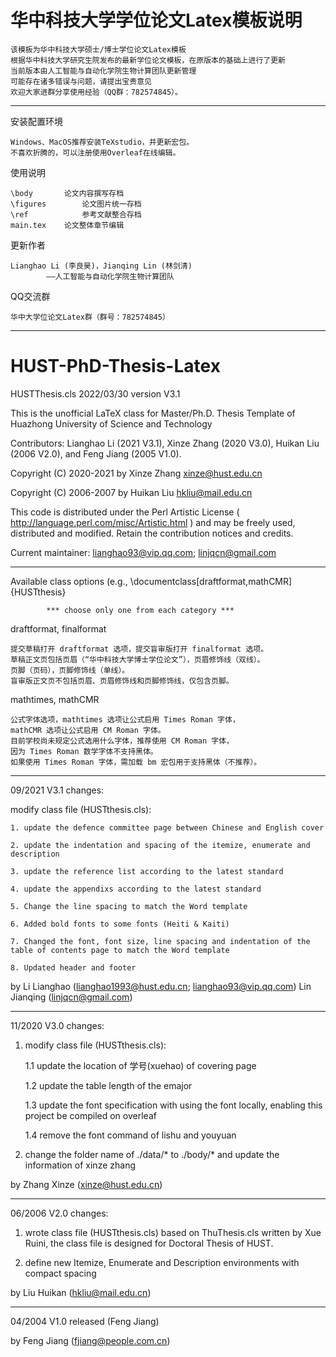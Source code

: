 # 华中科技大学学位论文Latex模板说明

    该模板为华中科技大学硕士/博士学位论文Latex模板
    根据华中科技大学研究生院发布的最新学位论文模板，在原版本的基础上进行了更新
    当前版本由人工智能与自动化学院生物计算团队更新管理
    可能存在诸多错误与问题，请提出宝贵意见
    欢迎大家进群分享使用经验（QQ群：782574845）。
    
**********************************************************************
安装配置环境

    Windows、MacOS推荐安装TeXstudio，并更新宏包。
    不喜欢折腾的，可以注册使用Overleaf在线编辑。

使用说明

    \body     	论文内容撰写存档
    \figures    	论文图片统一存档
    \ref      	 	参考文献整合存档 
    main.tex   	论文整体章节编辑

更新作者

    Lianghao Li (李良昊)，Jianqing Lin (林剑清) 
            ——人工智能与自动化学院生物计算团队

QQ交流群

    华中大学位论文Latex群（群号：782574845）

**********************************************************************

# HUST-PhD-Thesis-Latex

HUSTThesis.cls 2022/03/30 version V3.1

This is the unofficial LaTeX class for Master/Ph.D. Thesis Template of Huazhong University of Science and Technology


Contributors: Lianghao Li (2021 V3.1), Xinze Zhang (2020 V3.0), Huikan Liu (2006 V2.0), and Feng Jiang (2005 V1.0). 

Copyright (C) 2020-2021 by Xinze Zhang <xinze@hust.edu.cn>

Copyright (C) 2006-2007 by Huikan Liu <hkliu@mail.edu.cn>

This code is distributed under the Perl Artistic License
( http://language.perl.com/misc/Artistic.html )
and may be freely used, distributed and modified.
Retain the contribution notices and credits.

Current maintainer:    lianghao93@vip.qq.com;
                       linjqcn@gmail.com


**********************************************************************

Available class options
(e.g., \documentclass[draftformat,mathCMR]{HUSTthesis}

            *** choose only one from each category ***

draftformat, finalformat

    提交草稿打开 draftformat 选项，提交盲审版打开 finalformat 选项。
    草稿正文页包括页眉（“华中科技大学博士学位论文”），页眉修饰线（双线）。
    页脚（页码），页脚修饰线（单线）。
    盲审版正文页不包括页眉、页眉修饰线和页脚修饰线，仅包含页脚。
    
mathtimes, mathCMR

    公式字体选项，mathtimes 选项让公式启用 Times Roman 字体，
    mathCMR 选项让公式启用 CM Roman 字体。
    目前学校尚未规定公式选用什么字体，推荐使用 CM Roman 字体，
    因为 Times Roman 数学字体不支持黑体。
    如果使用 Times Roman 字体，需加载 bm 宏包用于支持黑体（不推荐）。

*******
09/2021 V3.1 changes:

modify class file (HUSTthesis.cls):

    1. update the defence committee page between Chinese and English cover

    2. update the indentation and spacing of the itemize, enumerate and description

    3. update the reference list according to the latest standard

    4. update the appendixs according to the latest standard
    
    5. Change the line spacing to match the Word template
    
    6. Added bold fonts to some fonts (Heiti & Kaiti)

    7. Changed the font, font size, line spacing and indentation of the table of contents page to match the Word template

    8. Updated header and footer
    
 by Li Lianghao (lianghao1993@hust.edu.cn; lianghao93@vip.qq.com)
    Lin Jianqing (linjqcn@gmail.com)

*******
11/2020 V3.0 changes:
1. modify class file (HUSTthesis.cls):

    1.1 update the location of 学号(xuehao) of covering page

    1.2 update the table length of the emajor

    1.3 update the font specification with using the font locally, enabling this project be compiled on overleaf

    1.4 remove the font command of lishu and youyuan

2. change the folder name of ./data/* to ./body/* and update the information of xinze zhang

 by Zhang Xinze (xinze@hust.edu.cn)
 
 *******

 06/2006 V2.0 changes:

 1. wrote class file (HUSTthesis.cls) based on ThuThesis.cls written by
    Xue Ruini, the class file is designed for Doctoral Thesis of HUST.

 2. define new Itemize, Enumerate and Description environments with compact spacing

 by Liu Huikan (hkliu@mail.edu.cn)

*******

 04/2004 V1.0 released (Feng Jiang)


 by Feng Jiang (fjiang@people.com.cn)
